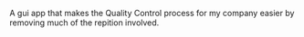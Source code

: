 A gui app that makes the Quality Control process for my company easier by removing much of the repition involved.
